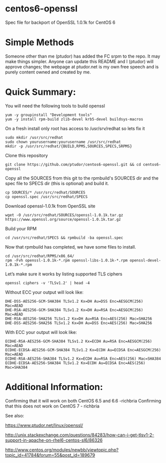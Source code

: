 centos6-openssl
===============

Spec file for backport of OpenSSL 1.0.1k for CentOS 6

Simple Methods
==============

Someone other than me (ptudor) has added the FC srpm to the repo. It may make things simpler. Anyone can update this README and I (ptudor) will approve changes; the webpage at ptudor.net is my own free speech and is purely content owned and created by me. 


Quick Summary:
==============
You will need the following tools to build openssl
````
yum -y groupinstall "Development tools" 
yum -y install rpm-build zlib-devel krb5-devel buildsys-macros
````
On a fresh install only root has access to /usr/srv/redhat so lets fix it
````
sudo mkdir /usr/src/redhat
sudo chown yourusername:yourusername /usr/src/redhat
mkdir -p /usr/src/redhat/{BUILD,RPMS,SOURCES,SPECS,SRPMS}
````
Clone this repository
````
git clone https://github.com/ptudor/centos6-openssl.git && cd centos6-openssl
````
Copy all the SOURCES from this git to the rpmbuild's SOURCES dir and the spec file to SPECS dir (this is optional) and build it.
````
cp SOURCES/* /usr/src/redhat/SOURCES
cp openssl.spec /usr/src/redhat/SPECS
````
Download openssl-1.0.1k from OpenSSL site
````
wget -O /usr/src/redhat/SOURCES/openssl-1.0.1k.tar.gz https://www.openssl.org/source/openssl-1.0.1k.tar.gz
````
Build your RPM
````
cd /usr/src/redhat/SPECS && rpmbuild -ba openssl.spec
````
Now that rpmbuild has completed, we have some files to install.
````
cd /usr/src/redhat/RPMS/x86_64/
rpm -Fvh openssl-1.0.1k-*.rpm openssl-libs-1.0.1k-*.rpm openssl-devel-1.0.1k-*.rpm
````
Let’s make sure it works by listing supported TLS ciphers
````
openssl ciphers -v 'TLSv1.2' | head -4
````
Without ECC your output will look like:
````
DHE-DSS-AES256-GCM-SHA384 TLSv1.2 Kx=DH Au=DSS Enc=AESGCM(256) Mac=AEAD
DHE-RSA-AES256-GCM-SHA384 TLSv1.2 Kx=DH Au=RSA Enc=AESGCM(256) Mac=AEAD
DHE-RSA-AES256-SHA256 TLSv1.2 Kx=DH Au=RSA Enc=AES(256) Mac=SHA256
DHE-DSS-AES256-SHA256 TLSv1.2 Kx=DH Au=DSS Enc=AES(256) Mac=SHA256
````
With ECC your output will look like:
````
ECDHE-RSA-AES256-GCM-SHA384 TLSv1.2 Kx=ECDH Au=RSA Enc=AESGCM(256) Mac=AEAD
ECDHE-ECDSA-AES256-GCM-SHA384 TLSv1.2 Kx=ECDH Au=ECDSA Enc=AESGCM(256) Mac=AEAD
ECDHE-RSA-AES256-SHA384 TLSv1.2 Kx=ECDH Au=RSA Enc=AES(256) Mac=SHA384
ECDHE-ECDSA-AES256-SHA384 TLSv1.2 Kx=ECDH Au=ECDSA Enc=AES(256) Mac=SHA384
````

Additional Information:
==============
Confirming that it will work on both CentOS 6.5 and 6.6 -richbria
Confirming that this does not work on CentOS 7 - richbria

See also: 

https://www.ptudor.net/linux/openssl/

http://unix.stackexchange.com/questions/84283/how-can-i-get-tlsv1-2-support-in-apache-on-rhel6-centos-sl6/86326

http://www.centos.org/modules/newbb/viewtopic.php?topic_id=41784&forum=55&post_id=189679
